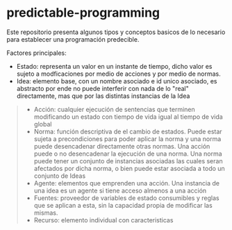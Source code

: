 # predictable-programming
Este repositorio presenta algunos tipos y conceptos basicos de lo necesario para establecer una programación predecible.

Factores principales:


- Estado: representa un valor en un instante de tiempo, dicho valor es sujeto a modficaciones por medio de acciones y por medio de normas. 
- Idea: elemento base, con un nombre asociado e id unico asociado, es abstracto por ende no puede interferir con nada de lo "real" directamente, 
mas que por las distintas instancias de la Idea
> - Acción: cualquier ejecución de sentencias que terminen modificando un estado con tiempo de vida igual al tiempo de vida global
> - Norma: función descriptiva de el cambio de estados. Puede estar sujeta a precondiciones para poder aplicar la norma y una norma puede desencadenar 
directamente otras normas. Una acción puede o no desencadenar la ejecución de una norma. Una norma puede tener un conjunto 
de instancias asociadas las cuales seran afectados por dicha norma, o bien puede estar asociada a todo un conjunto de Ideas
> - Agente: elementos que emprenden una acción. Una instancia de una idea es un agente si tiene acceso almenos a una acción
> - Fuentes: proveedor de variables de estado consumibles y reglas que se aplican a esta, sin la capacidad propia de modificar las mismas. 
> - Recurso: elemento individual con caracteristicas 

